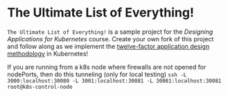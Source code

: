 # The Ultimate List of Everything!

`The Ultimate List of Everything!` is a sample project for the *Designing Applications for Kubernetes* course. Create your own fork of this project and follow along as we implement the [twelve-factor application design methodology](https://12factor.net/) in Kubernetes!

If you are running from a k8s node where firewalls are not opened for nodePorts, then do this tunneling (only for local testing)
`ssh -L 3000:localhost:30080 -L 3001:localhost:30081 -L 30081:localhost:30081 root@k8s-control-node`
